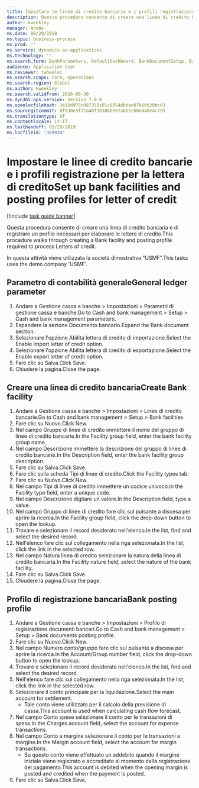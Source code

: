 ```yaml
---
title: Impostare le linee di credito bancarie e i profili registrazione per la lettera di credito
description: Questa procedura consente di creare una linea di credito bancaria e di registrare un profilo necessari per elaborare le lettere di credito.
author: kweekley
manager: AnnBe
ms.date: 08/29/2018
ms.topic: business-process
ms.prod: ''
ms.service: dynamics-ax-applications
ms.technology: ''
ms.search.form: BankParameters, DefaultDashboard, BankDocumentSetup, BankDocumentPosting
audience: Application User
ms.reviewer: twheeloc
ms.search.scope: Core, Operations
ms.search.region: Global
ms.author: kweekley
ms.search.validFrom: 2016-06-30
ms.dyn365.ops.version: Version 7.0.0
ms.openlocfilehash: 3419d975c087350c01c6854dbbae07b6bb20bc03
ms.sourcegitcommit: 0f530e5f72a40f383868957a6b5cb0e446e4c795
ms.translationtype: HT
ms.contentlocale: it-IT
ms.lasthandoff: 01/29/2019
ms.locfileid: "309934"
---
```

# <a name="set-up-bank-facilities-and-posting-profiles-for-letter-of-credit"></a><span data-ttu-id="a49ea-103">Impostare le linee di credito bancarie e i profili registrazione per la lettera di credito</span><span class="sxs-lookup"><span data-stu-id="a49ea-103">Set up bank facilities and posting profiles for letter of credit</span></span>

[!include [task guide banner](../../includes/task-guide-banner.md)]

<span data-ttu-id="a49ea-104">Questa procedura consente di creare una linea di credito bancaria e di registrare un profilo necessari per elaborare le lettere di credito.</span><span class="sxs-lookup"><span data-stu-id="a49ea-104">This procedure walks through creating a Bank facility and posting profile required to process Letters of credit.</span></span> 

<span data-ttu-id="a49ea-105">In questa attività viene utilizzata la società dimostrativa "USMF".</span><span class="sxs-lookup"><span data-stu-id="a49ea-105">This tasks uses the demo company 'USMF'.</span></span>






## <a name="general-ledger-parameter"></a><span data-ttu-id="a49ea-106">Parametro di contabilità generale</span><span class="sxs-lookup"><span data-stu-id="a49ea-106">General ledger parameter</span></span>
1. <span data-ttu-id="a49ea-107">Andare a Gestione cassa e banche > Impostazioni > Parametri di gestione cassa e banche.</span><span class="sxs-lookup"><span data-stu-id="a49ea-107">Go to Cash and bank management > Setup > Cash and bank management parameters.</span></span>
2. <span data-ttu-id="a49ea-108">Espandere la sezione Documento bancario.</span><span class="sxs-lookup"><span data-stu-id="a49ea-108">Expand the Bank document section.</span></span>
3. <span data-ttu-id="a49ea-109">Selezionare l'opzione Abilita lettera di credito di importazione.</span><span class="sxs-lookup"><span data-stu-id="a49ea-109">Select the Enable import letter of credit option.</span></span>
4. <span data-ttu-id="a49ea-110">Selezionare l'opzione Abilita lettera di credito di esportazione.</span><span class="sxs-lookup"><span data-stu-id="a49ea-110">Select the Enable export letter of credit option.</span></span>
5. <span data-ttu-id="a49ea-111">Fare clic su Salva.</span><span class="sxs-lookup"><span data-stu-id="a49ea-111">Click Save.</span></span>
6. <span data-ttu-id="a49ea-112">Chiudere la pagina.</span><span class="sxs-lookup"><span data-stu-id="a49ea-112">Close the page.</span></span>

## <a name="create-bank-facility"></a><span data-ttu-id="a49ea-113">Creare una linea di credito bancaria</span><span class="sxs-lookup"><span data-stu-id="a49ea-113">Create Bank facility</span></span>
1. <span data-ttu-id="a49ea-114">Andare a Gestione cassa e banche > Impostazioni > Linee di credito bancarie.</span><span class="sxs-lookup"><span data-stu-id="a49ea-114">Go to Cash and bank management > Setup > Bank facilities.</span></span>
2. <span data-ttu-id="a49ea-115">Fare clic su Nuovo.</span><span class="sxs-lookup"><span data-stu-id="a49ea-115">Click New.</span></span>
3. <span data-ttu-id="a49ea-116">Nel campo Gruppo di linee di credito immettere il nome del gruppo di linee di credito bancarie.</span><span class="sxs-lookup"><span data-stu-id="a49ea-116">In the Facility group field, enter the bank facility group name.</span></span>
4. <span data-ttu-id="a49ea-117">Nel campo Descrizione immettere la descrizione del gruppo di linee di credito bancarie.</span><span class="sxs-lookup"><span data-stu-id="a49ea-117">In the Description field, enter the bank facility group description.</span></span>
5. <span data-ttu-id="a49ea-118">Fare clic su Salva.</span><span class="sxs-lookup"><span data-stu-id="a49ea-118">Click Save.</span></span>
6. <span data-ttu-id="a49ea-119">Fare clic sulla scheda Tipi di linee di credito.</span><span class="sxs-lookup"><span data-stu-id="a49ea-119">Click the Facility types tab.</span></span>
7. <span data-ttu-id="a49ea-120">Fare clic su Nuovo.</span><span class="sxs-lookup"><span data-stu-id="a49ea-120">Click New.</span></span>
8. <span data-ttu-id="a49ea-121">Nel campo Tipi di linee di credito immettere un codice univoco.</span><span class="sxs-lookup"><span data-stu-id="a49ea-121">In the Facility type field, enter a unique code.</span></span>
9. <span data-ttu-id="a49ea-122">Nel campo Descrizione digitare un valore.</span><span class="sxs-lookup"><span data-stu-id="a49ea-122">In the Description field, type a value.</span></span>
10. <span data-ttu-id="a49ea-123">Nel campo Gruppo di linee di credito fare clic sul pulsante a discesa per aprire la ricerca.</span><span class="sxs-lookup"><span data-stu-id="a49ea-123">In the Facility group field, click the drop-down button to open the lookup.</span></span>
11. <span data-ttu-id="a49ea-124">Trovare e selezionare il record desiderato nell'elenco.</span><span class="sxs-lookup"><span data-stu-id="a49ea-124">In the list, find and select the desired record.</span></span>
12. <span data-ttu-id="a49ea-125">Nell'elenco fare clic sul collegamento nella riga selezionata.</span><span class="sxs-lookup"><span data-stu-id="a49ea-125">In the list, click the link in the selected row.</span></span>
13. <span data-ttu-id="a49ea-126">Nel campo Natura linea di credito selezionare la natura della linea di credito bancaria.</span><span class="sxs-lookup"><span data-stu-id="a49ea-126">In the Facility nature field, select the nature of the bank facility.</span></span>
14. <span data-ttu-id="a49ea-127">Fare clic su Salva.</span><span class="sxs-lookup"><span data-stu-id="a49ea-127">Click Save.</span></span>
15. <span data-ttu-id="a49ea-128">Chiudere la pagina.</span><span class="sxs-lookup"><span data-stu-id="a49ea-128">Close the page.</span></span>

## <a name="bank-posting-profile"></a><span data-ttu-id="a49ea-129">Profilo di registrazione bancaria</span><span class="sxs-lookup"><span data-stu-id="a49ea-129">Bank posting profile</span></span>
1. <span data-ttu-id="a49ea-130">Andare a Gestione cassa e banche > Impostazioni > Profilo di registrazione documenti bancari.</span><span class="sxs-lookup"><span data-stu-id="a49ea-130">Go to Cash and bank management > Setup > Bank documents posting profile.</span></span>
2. <span data-ttu-id="a49ea-131">Fare clic su Nuovo.</span><span class="sxs-lookup"><span data-stu-id="a49ea-131">Click New.</span></span>
3. <span data-ttu-id="a49ea-132">Nel campo Numero conto/gruppo fare clic sul pulsante a discesa per aprire la ricerca.</span><span class="sxs-lookup"><span data-stu-id="a49ea-132">In the Account/Group number field, click the drop-down button to open the lookup.</span></span>
4. <span data-ttu-id="a49ea-133">Trovare e selezionare il record desiderato nell'elenco.</span><span class="sxs-lookup"><span data-stu-id="a49ea-133">In the list, find and select the desired record.</span></span>
5. <span data-ttu-id="a49ea-134">Nell'elenco fare clic sul collegamento nella riga selezionata.</span><span class="sxs-lookup"><span data-stu-id="a49ea-134">In the list, click the link in the selected row.</span></span>
6. <span data-ttu-id="a49ea-135">Selezionare il conto principale per la liquidazione.</span><span class="sxs-lookup"><span data-stu-id="a49ea-135">Select the main account for settlement.</span></span>
    * <span data-ttu-id="a49ea-136">Tale conto viene utilizzato per il calcolo della previsione di cassa.</span><span class="sxs-lookup"><span data-stu-id="a49ea-136">This account is used when calculating cash flow forecast.</span></span>  
7. <span data-ttu-id="a49ea-137">Nel campo Conto spese selezionare il conto per le transazioni di spesa.</span><span class="sxs-lookup"><span data-stu-id="a49ea-137">In the Charges account field, select the account for expense transactions.</span></span>
8. <span data-ttu-id="a49ea-138">Nel campo Conto a margine selezionare il conto per le transazioni a margine.</span><span class="sxs-lookup"><span data-stu-id="a49ea-138">In the Margin account field, select the account for margin transactions.</span></span>
    * <span data-ttu-id="a49ea-139">Su questo conto viene effettuato un addebito quando il margine iniziale viene registrato e accreditato al momento della registrazione del pagamento.</span><span class="sxs-lookup"><span data-stu-id="a49ea-139">This account is debited when the opening margin is posted and credited when the payment is posted.</span></span>  
9. <span data-ttu-id="a49ea-140">Fare clic su Salva.</span><span class="sxs-lookup"><span data-stu-id="a49ea-140">Click Save.</span></span>

